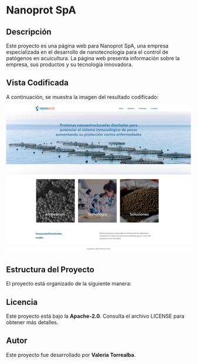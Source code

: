 # Nanoprot SpA

## Descripción

Este proyecto es una página web para Nanoprot SpA, una empresa especializada en el desarrollo de nanotecnología para el control de patógenos en acuicultura. La página web presenta información sobre la empresa, sus productos y su tecnología innovadora.

## Vista Codificada

A continuación, se muestra la imagen del resultado codificado:

![Nanoprot SpA](assets/screenshot/nanoprot-spa.png)

## Estructura del Proyecto

El proyecto está organizado de la siguiente manera:

## Licencia

Este proyecto está bajo la **Apache-2.0**. Consulta el archivo LICENSE para obtener más detalles.

## Autor

Este proyecto fue desarrollado por **Valeria Torrealba**.